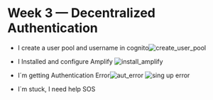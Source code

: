 # Week 3 — Decentralized Authentication

- I create a user pool and username in cognito![create_user_pool](https://user-images.githubusercontent.com/97815671/224521936-000e5425-8f8b-488c-b454-26414d63b607.jpg)

- I Installed and configure Amplify ![install_amplify](https://user-images.githubusercontent.com/97815671/224521940-dc50f72b-d9a9-42a0-b2f6-fb98048fd4c2.jpg)

- I´m getting Authentication Error![aut_error](https://user-images.githubusercontent.com/97815671/224521942-b1c48653-92c8-496d-ad3e-86b486a9a0c1.jpg)
![sing up error](https://user-images.githubusercontent.com/97815671/224521945-072eb62e-d2d7-47a4-bc89-1208c38d7c72.jpg)

- I´m stuck, I need help SOS
